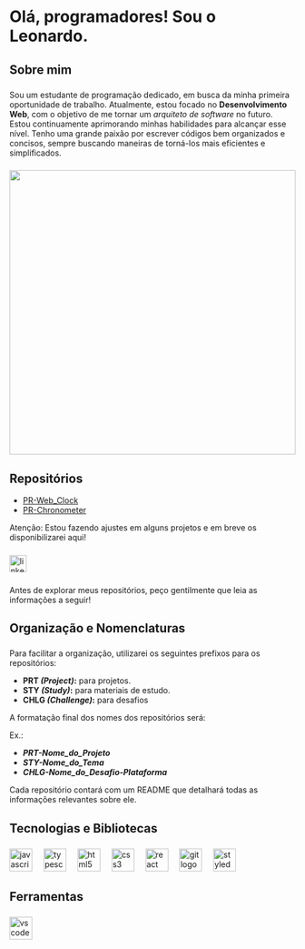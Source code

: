 <h1 align="left">Olá, programadores! Sou o Leonardo.</h1>

###

<h2 align="left">Sobre mim</h2>

###

<p align="left">Sou um estudante de programação dedicado, em busca da minha primeira oportunidade de trabalho. Atualmente, estou focado no <strong>Desenvolvimento Web</strong>, com o objetivo de me tornar um <i>arquiteto de software</i> no futuro. Estou continuamente aprimorando minhas habilidades para alcançar esse nível. Tenho uma grande paixão por escrever códigos bem organizados e concisos, sempre buscando maneiras de torná-los mais eficientes e simplificados.</p>

###

<div align="left">
  <img height="500" width="100%" src="https://wallpaperaccess.com/full/7990034.png"  />
</div>

###

<h2>Repositórios</h2>

- [PR-Web_Clock](https://code-front-braga.github.io/PR-Basic_Clock/)
- [PR-Chronometer](https://code-front-braga.github.io/PR-Chronometer/)

Atenção: Estou fazendo ajustes em alguns projetos e em breve os disponibilizarei aqui!

###

<div align="left">
  <a href="https://www.linkedin.com/in/leonardo-braga-8b7856216/" target="_blank">
    <img src="https://img.shields.io/static/v1?message=LinkedIn&logo=linkedin&label=&color=0077B5&logoColor=black&labelColor=&style=for-the-badge" height="30" alt="linkedin logo"  />
  </a>
</div>

###

<p align="left">Antes de explorar meus repositórios, peço gentilmente que leia as informações a seguir!</p>

###

<h2 align="left">Organização e Nomenclaturas</h2>

###

Para facilitar a organização, utilizarei os seguintes prefixos para os repositórios:
- **PRT _(Project)_:** para projetos.
- **STY _(Study)_:** para materiais de estudo.
- **CHLG _(Challenge)_:** para desafios

A formatação final dos nomes dos repositórios será:

Ex.:

- _**PRT-Nome_do_Projeto**_
- _**STY-Nome_do_Tema**_
- _**CHLG-Nome_do_Desafio-Plataforma**_

Cada repositório contará com um README que detalhará todas as informações relevantes sobre ele.

###

<h2 align="left">Tecnologias e Bibliotecas</h2>

###

<div align="left">
  <img src="https://cdn.jsdelivr.net/gh/devicons/devicon/icons/javascript/javascript-original.svg" height="40" alt="javascript logo"  />
  <img width="12" />
  <img src="https://cdn.jsdelivr.net/gh/devicons/devicon/icons/typescript/typescript-plain.svg" height="40" alt="typescript logo"  />
  <img width="12" />
  <img src="https://cdn.jsdelivr.net/gh/devicons/devicon/icons/html5/html5-plain.svg" height="40" alt="html5 logo"  />
  <img width="12" />
  <img src="https://cdn.jsdelivr.net/gh/devicons/devicon/icons/css3/css3-plain.svg" height="40" alt="css3 logo"  />
  <img width="12" />
  <img src="https://cdn.jsdelivr.net/gh/devicons/devicon/icons/react/react-original.svg" height="40" alt="react logo"  />
  <img width="12" />
  <img src="https://cdn.jsdelivr.net/gh/devicons/devicon/icons/git/git-plain.svg" height="40" alt="git logo"  />
  <img width="12" />
  <img src="https://skillicons.dev/icons?i=styledcomponents" height="40" alt="styledcomponents logo"  />
</div>

###

<h2 align="left">Ferramentas</h2>

###

<div align="left">
  <img src="https://cdn.jsdelivr.net/gh/devicons/devicon/icons/vscode/vscode-original.svg" height="40" alt="vscode logo"  />
</div>

###
